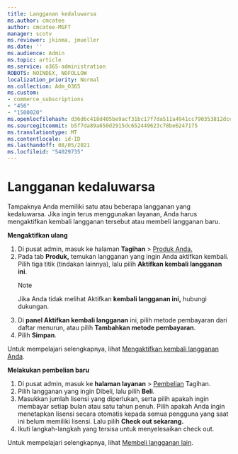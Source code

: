 ```yaml
---
title: Langganan kedaluwarsa
ms.author: cmcatee
author: cmcatee-MSFT
manager: scotv
ms.reviewer: jkinma, jmueller
ms.date: ''
ms.audience: Admin
ms.topic: article
ms.service: o365-administration
ROBOTS: NOINDEX, NOFOLLOW
localization_priority: Normal
ms.collection: Adm_O365
ms.custom:
- commerce_subscriptions
- "456"
- "1500020"
ms.openlocfilehash: d36d6c418d405be9acf31bc17f7da511a4941cc790353812dce2f088a2d19604
ms.sourcegitcommit: b5f7da89a650d2915dc652449623c78be6247175
ms.translationtype: MT
ms.contentlocale: id-ID
ms.lasthandoff: 08/05/2021
ms.locfileid: "54029735"
---
```

# <a name="expired-subscription"></a>Langganan kedaluwarsa

Tampaknya Anda memiliki satu atau beberapa langganan yang kedaluwarsa. Jika ingin terus menggunakan layanan, Anda harus mengaktifkan kembali langganan tersebut atau membeli langganan baru.
  
**Mengaktifkan ulang**
  
1. Di pusat admin, masuk ke halaman **Tagihan** \> [Produk Anda.](https://go.microsoft.com/fwlink/p/?linkid=842054)
2. Pada tab **Produk,** temukan langganan yang ingin Anda aktifkan kembali. Pilih tiga titik (tindakan lainnya), lalu pilih **Aktifkan kembali langganan ini**.
    > [!NOTE]
    > Jika Anda tidak melihat Aktifkan **kembali langganan ini,** hubungi dukungan.
3. Di **panel Aktifkan kembali langganan** ini, pilih metode pembayaran dari daftar menurun, atau pilih **Tambahkan metode pembayaran**.
4. Pilih **Simpan**.

Untuk mempelajari selengkapnya, lihat [Mengaktifkan kembali langganan Anda](/microsoft-365/commerce/subscriptions/reactivate-your-subscription).

**Melakukan pembelian baru**
  
1. Di pusat admin, masuk ke **halaman layanan** \> [Pembelian](https://go.microsoft.com/fwlink/p/?linkid=868433) Tagihan.
2. Pilih langganan yang ingin Dibeli, lalu pilih **Beli**.
3. Masukkan jumlah lisensi yang diperlukan, serta pilih apakah ingin membayar setiap bulan atau satu tahun penuh. Pilih apakah Anda ingin menetapkan lisensi secara otomatis kepada semua pengguna yang saat ini belum memiliki lisensi. Lalu pilih **Check out sekarang.**
4. Ikuti langkah-langkah yang tersisa untuk menyelesaikan check out.

Untuk mempelajari selengkapnya, lihat [Membeli langganan lain](/microsoft-365/commerce/buy-another-subscription).